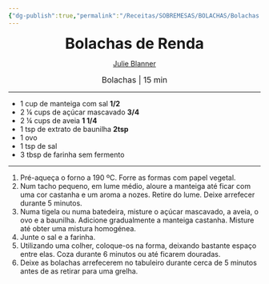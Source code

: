 ```yaml
---
{"dg-publish":true,"permalink":"/Receitas/SOBREMESAS/BOLACHAS/Bolachas de Renda/","title":"Bolachas de Renda","tags":["💚ok"]}
---
```


<div style="text-align: center;"> <span style="font-size: 30px;"><b>Bolachas de Renda</b></span> </div>

<span class="center"> <center> [Julie Blanner](https://julieblanner.com/lace-cookies/#wprm-recipe-container-56304) </center></span>

<div style="text-align: center;"> <span style="font-size: 16px;">  Bolachas | 15 min </span> </div>

---
- 1 cup de manteiga com sal **1/2**
- 2 ¼ cups de açúcar mascavado **3/4**
- 2 ¼ cups de aveia **1 1/4**
- 1 tsp de extrato de baunilha **2tsp**
- 1 ovo
- 1 tsp de sal
- 3 tbsp de farinha sem fermento
---
1. Pré-aqueça o forno a 190 ºC. Forre as formas com papel vegetal.
2. Num tacho pequeno, em lume médio, aloure a manteiga até ficar com uma cor castanha e um aroma a nozes. Retire do lume. Deixe arrefecer durante 5 minutos.
3. Numa tigela ou numa batedeira, misture o açúcar mascavado, a aveia, o ovo e a baunilha. Adicione gradualmente a manteiga castanha. Misture até obter uma mistura homogénea.
4. Junte o sal e a farinha.
5. Utilizando uma colher, coloque-os na forma, deixando bastante espaço entre elas. Coza durante 6 minutos ou até ficarem douradas.
6. Deixe as bolachas arrefecerem no tabuleiro durante cerca de 5 minutos antes de as retirar para uma grelha.